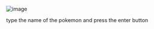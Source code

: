 ![image](https://github.com/user-attachments/assets/98383292-be4e-4650-bf7a-3b3d5ad25063)

type the name of the pokemon and press the enter button 

